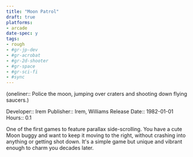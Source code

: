```yaml
---
title: "Moon Patrol"
draft: true
platforms:
- arcade
date-spec: y
tags:
- rough
- #gr-jp-dev 
- #gr-acrobat 
- #gr-2d-shooter 
- #gr-space 
- #gr-sci-fi 
- #sync
---
```


(oneliner:: Police the moon, jumping over craters and shooting down flying saucers.)

Developer:: Irem
Publisher:: Irem, Williams
Release Date:: 1982-01-01
Hours:: 0.1

One of the first games to feature parallax side-scrolling. You have a cute Moon buggy and want to keep it moving to the right, without crashing into anything or getting shot down. It's a simple game but unique and vibrant enough to charm you decades later.